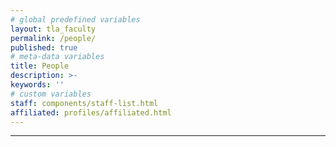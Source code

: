 ```yaml
---
# global predefined variables
layout: tla_faculty
permalink: /people/
published: true
# meta-data variables
title: People
description: >-
keywords: ''
# custom variables
staff: components/staff-list.html
affiliated: profiles/affiliated.html
---
```


___
